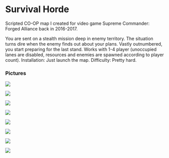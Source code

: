# Survival Horde
Scripted CO-OP map I created for video game Supreme Commander: Forged Alliance back in 2016-2017.

You are sent on a stealth mission deep in enemy territory. The situation turns dire when the enemy finds out about your plans. Vastly outnumbered, you start preparing for the last stand. Works with 1-4 player (unoccupied lanes are disabled, resources and enemies are spawned according to player count). Installation: Just launch the map. Difficulty: Pretty hard.
 
### Pictures

![](https://github.com/smoothstill/survival-horde/pictures/picture1.jpg?raw=true)

![](https://github.com/smoothstill/survival-horde/pictures/picture2.jpg?raw=true)

![](https://github.com/smoothstill/survival-horde/pictures/picture3.jpg?raw=true)

![](https://github.com/smoothstill/survival-horde/pictures/picture4.jpg?raw=true)

![](https://github.com/smoothstill/survival-horde/pictures/picture5.jpg?raw=true)

![](https://github.com/smoothstill/survival-horde/pictures/picture6.jpg?raw=true)

![](https://github.com/smoothstill/survival-horde/pictures/picture7.jpg?raw=true)

![](https://github.com/smoothstill/survival-horde/pictures/picture8.jpg?raw=true)
